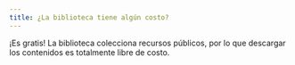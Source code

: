 ```yaml
---
title: ¿La biblioteca tiene algún costo?
---
```


¡Es gratis! La biblioteca colecciona recursos públicos, por lo que descargar los contenidos es totalmente libre de costo.

